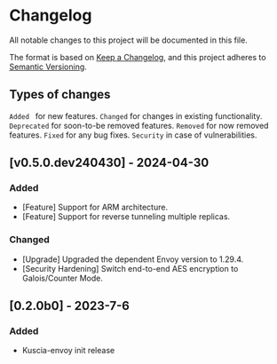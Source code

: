 # Changelog
All notable changes to this project will be documented in this file.

The format is based on [Keep a Changelog](https://keepachangelog.com/en/1.0.0/),
and this project adheres to [Semantic Versioning](https://semver.org/spec/v2.0.0.html).

## Types of changes
`Added ` for new features.
`Changed` for changes in existing functionality.
`Deprecated` for soon-to-be removed features.
`Removed` for now removed features.
`Fixed` for any bug fixes.
`Security` in case of vulnerabilities.

## [v0.5.0.dev240430] - 2024-04-30
### Added
- [Feature] Support for ARM architecture.
- [Feature] Support for reverse tunneling multiple replicas.

### Changed
- [Upgrade] Upgraded the dependent Envoy version to 1.29.4.
- [Security Hardening] Switch end-to-end AES encryption to Galois/Counter Mode.

## [0.2.0b0] - 2023-7-6
### Added
- Kuscia-envoy init release